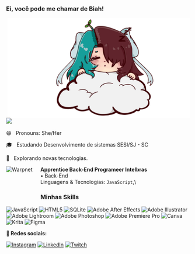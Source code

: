 ### Ei, você pode me chamar de Biah!

<img src="https://github.com/devbiah/devbiah/blob/main/000.png" min-width="400px" max-width="500px" width="500px" align="right" alt="Computador iuriCode">

<img src="https://img.shields.io/static/v1?label=my git&message=devbiah&color=f8efd4&style=for-the-badge&logo=GitHub">

<p align="left">
😄 &nbsp; Pronouns: She/Her
<p>
  
<p align="left">
🎓 &nbsp; Estudando Desenvolvimento de sistemas SESI/SJ - SC <br>
<p>
  
<p align="left">
🌱 &nbsp; Explorando novas tecnologias. </strong>
<p>

[<img align="left" height="94px" width="94px" alt="Warpnet" src="[https://www.spacex.com/static/images/share.jpg](https://play-lh.googleusercontent.com/rvNJRhfeZWuy9Vsp4nWxTHPQ-mh1Pglcny_BIBCXCfIplrvr9gFK0yJUJ61mJFqNQw)"/>](https://www.spacex.com/)

**Apprentice Back-End Programeer Intelbras** \
• Back-End \
Linguagens & Tecnologias: `JavaScript`,\

<h3>Minhas Skills </h3>
  
![JavaScript](https://img.shields.io/badge/javascript-%23323330.svg?style=for-the-badge&logo=javascript&logoColor=%23F7DF1E) ![HTML5](https://img.shields.io/badge/html5-%23E34F26.svg?style=for-the-badge&logo=html5&logoColor=white) ![SQLite](https://img.shields.io/badge/sqlite-%2307405e.svg?style=for-the-badge&logo=sqlite&logoColor=white) ![Adobe After Effects](https://img.shields.io/badge/Adobe%20After%20Effects-9999FF.svg?style=for-the-badge&logo=Adobe%20After%20Effects&logoColor=white) ![Adobe Illustrator](https://img.shields.io/badge/adobeillustrator-%23FF9A00.svg?style=for-the-badge&logo=adobeillustrator&logoColor=white) ![Adobe Lightroom](https://img.shields.io/badge/Adobe%20Lightroom-31A8FF.svg?style=for-the-badge&logo=Adobe%20Lightroom&logoColor=white) ![Adobe Photoshop](https://img.shields.io/badge/adobephotoshop-%2331A8FF.svg?style=for-the-badge&logo=adobephotoshop&logoColor=white) 
![Adobe Premiere Pro](https://img.shields.io/badge/Adobe%20Premiere%20Pro-9999FF.svg?style=for-the-badge&logo=Adobe%20Premiere%20Pro&logoColor=white) ![Canva](https://img.shields.io/badge/Canva-%2300C4CC.svg?style=for-the-badge&logo=Canva&logoColor=white) ![Krita](https://img.shields.io/badge/Krita-203759?style=for-the-badge&logo=krita&logoColor=EEF37B) ![Figma](https://img.shields.io/badge/figma-%23F24E1E.svg?style=for-the-badge&logo=figma&logoColor=white)
  
  <p align="left">
  <strong>💌 Redes sociais:</strong>
   
[![Instagram](https://img.shields.io/badge/Instagram-%23E4405F.svg?logo=Instagram&logoColor=white)](https://instagram.com/kytsmi) [![LinkedIn](https://img.shields.io/badge/LinkedIn-%230077B5.svg?logo=linkedin&logoColor=white)](https://br.linkedin.com/in/beatriz-silva-65230b2b0) [![Twitch](https://img.shields.io/badge/Twitch-%239146FF.svg?logo=Twitch&logoColor=white)](https://twitch.tv/kytsmi) 
</p>  
